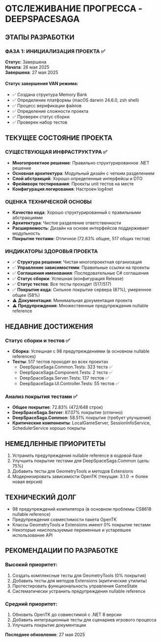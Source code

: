 # ОТСЛЕЖИВАНИЕ ПРОГРЕССА - DEEPSPACESAGA

## ЭТАПЫ РАЗРАБОТКИ

### ФАЗА 1: ИНИЦИАЛИЗАЦИЯ ПРОЕКТА ✅
**Статус**: Завершена  
**Начата**: 26 мая 2025  
**Завершена**: 27 мая 2025

#### Статус завершения VAN режима:
- ✅ Создана структура Memory Bank
- ✅ Определение платформы (macOS darwin 24.6.0, zsh shell)
- ✅ Процесс верификации файлов
- ✅ Определение сложности проекта
- ✅ Проверен статус сборки
- ✅ Проверен набор тестов

## ТЕКУЩЕЕ СОСТОЯНИЕ ПРОЕКТА

### СУЩЕСТВУЮЩАЯ ИНФРАСТРУКТУРА ✅
- **Многопроектное решение**: Правильно структурированное .NET решение
- **Основная архитектура**: Модульный дизайн с четким разделением
- **Слой абстракций**: Хорошо определенные интерфейсы и DTO
- **Фреймворк тестирования**: Проекты unit тестов на месте
- **Конфигурация логирования**: Настроен log4net

### ОЦЕНКА ТЕХНИЧЕСКОЙ ОСНОВЫ
- **Качество кода**: Хорошо структурированный с правильными абстракциями
- **Архитектура**: Чистое разделение ответственности  
- **Расширяемость**: Дизайн на основе интерфейсов поддерживает модульность
- **Покрытие тестами**: Отличное (72.83% общее, 517 общих тестов)

### ИНДИКАТОРЫ ЗДОРОВЬЯ ПРОЕКТА
- ✅ **Структура решения**: Чистая многопроектная организация
- ✅ **Управление зависимостями**: Правильные ссылки на проекты
- ✅ **Соглашения именования**: Последовательные C# соглашения
- ✅ **Статус сборки**: Успешная (конфигурация Release)
- ✅ **Статус тестов**: Все тесты проходят (517/517)
- ✅ **Покрытие кода**: Сильное покрытие сервера (87%), умеренное общее (58%)
- ⚠️ **Документация**: Минимальная документация проекта
- ⚠️ **Предупреждения**: Множественные предупреждения nullable reference

## НЕДАВНИЕ ДОСТИЖЕНИЯ

### Статус сборки и тестов ✅
- **Сборка**: Успешная с 98 предупреждениями (в основном nullable references)
- **Тесты**: 517 тестов проходят во всех проектах
  - DeepSpaceSaga.Common.Tests: 323 теста ✅
  - DeepSpaceSaga.Component.Tests: 2 теста ✅
  - DeepSpaceSaga.Server.Tests: 137 тестов ✅
  - DeepSpaceSaga.UI.Controller.Tests: 55 тестов ✅

### Анализ покрытия тестами ✅
- **Общее покрытие**: 72.83% (472/648 строк)
- **DeepSpaceSaga.Server**: 87.07% покрытие (отлично)
- **DeepSpaceSaga.Common**: 58.51% покрытие (требует улучшения)
- **Критические компоненты**: LocalGameServer, SessionInfoService, SchedulerService хорошо покрыты

## НЕМЕДЛЕННЫЕ ПРИОРИТЕТЫ
1. Устранить предупреждения nullable reference в кодовой базе
2. Улучшить покрытие тестами для DeepSpaceSaga.Common (цель: 75%)
3. Добавить тесты для GeometryTools и методов Extensions
4. Модернизировать зависимости OpenTK (текущая: 3.1.0 → более новая версия)

## ТЕХНИЧЕСКИЙ ДОЛГ
- 98 предупреждений компилятора (в основном проблемы CS8618 nullable reference)
- Предупреждения совместимости пакета OpenTK
- Классы GeometryTools и Extensions имеют 0% покрытие тестами
- Некоторые неиспользуемые переменные и устаревшее использование API

## РЕКОМЕНДАЦИИ ПО РАЗРАБОТКЕ

### Высокий приоритет:
1. Создать комплексные тесты для GeometryTools (0% покрытия)
2. Добавить тесты для методов Extensions (критические утилиты)
3. Протестировать функциональность управления GameState
4. Систематически устранить предупреждения nullable reference

### Средний приоритет:
1. Обновить OpenTK до совместимой с .NET 8 версии
2. Добавить интеграционные тесты для сценариев игрового процесса
3. Улучшить покрытие документации

**Последнее обновление**: 27 мая 2025 